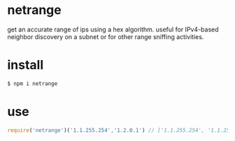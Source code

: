 # netrange

get an accurate range of ips using a hex algorithm. useful for IPv4-based
neighbor discovery on a subnet or for other range sniffing activities.

# install
```bash
$ npm i netrange
```

#  use
```js
require('netrange')('1.1.255.254','1.2.0.1') // ['1.1.255.254', '1.1.255.255', '1.2.0.0', '1.2.0.1']
```
